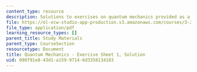 ```yaml
---
content_type: resource
description: Solutions to exercises on quantum mechanics provided as a study aid.
file: https://ol-ocw-studio-app-production.s3.amazonaws.com/courses/3-23-electrical-optical-and-magnetic-properties-of-materials-fall-2007/098f91e843d1a15997146d3358134183_qm1_sol.pdf
file_type: application/pdf
learning_resource_types: []
parent_title: Study Materials
parent_type: CourseSection
resourcetype: Document
title: Quantum Mechanics - Exercise Sheet 1, Solution
uid: 098f91e8-43d1-a159-9714-6d3358134183
---
```

